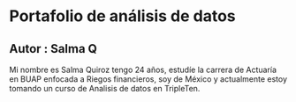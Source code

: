 # Portafolio de análisis de datos 
## Autor : Salma Q
Mi nombre es Salma Quiroz tengo 24 años, estudíe la carrera de Actuaría en BUAP enfocada a Riegos financieros, soy de México y actualmente estoy tomando un curso de Analisis de datos en TripleTen.